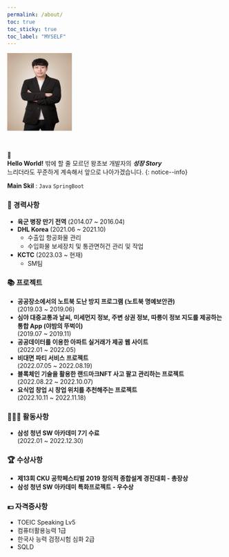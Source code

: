 ```yaml
---
permalink: /about/
toc: true
toc_sticky: true
toc_label: "MYSELF"
---
```


<p align="Left">
  <img src="/assets/logo.ico/me2.jpg" height="180px" width="150px">
</p>

<br>

📌 <br>
**Hello World!** 밖에 할 줄 모르던 왕초보 개발자의 **_성장 Story_**  
느리더라도 꾸준하게 계속해서 앞으로 나아가겠습니다.
{: notice--info}

**Main Skil** : `Java` `SpringBoot`
<br>

### 📝 경력사항

- **육군 병장 만기 전역** (2014.07 ~ 2016.04)
- **DHL Korea** (2021.06 ~ 2021.10)
  - 수출입 항공화물 관리
  - 수입화물 보세장치 및 통관면허건 관리 및 작업
- **KCTC** (2023.03 ~ 현재)
  - SM팀 

### 📚 프로젝트

- **공공장소에서의 노트북 도난 방지 프로그램 (노트북 명예보안관)** <br>(2019.03 ~ 2019.06)
- **심야 대중교통과 날씨, 미세먼지 정보, 주변 상권 정보, 따릉이 정보 지도를 제공하는 통합 App (야밤의 뚜벅이)** <br>(2019.07 ~ 2019.11)
- **공공데이터를 이용한 아파트 실거래가 제공 웹 사이트** <br>(2022.01 ~ 2022.05)
- **비대면 파티 서비스 프로젝트** <br>(2022.07.05 ~ 2022.08.19)
- **블록체인 기술을 활용한 랜드마크NFT 사고 팔고 관리하는 프로젝트** <br>(2022.08.22 ~ 2022.10.07)
- **요식업 창업 시 창업 위치를 추천해주는 프로젝트** <br>(2022.10.11 ~ 2022.11.18)

### 🏃🏻‍♀️ 활동사항

- **삼성 청년 SW 아카데미 7기 수료** <br> (2022.01 ~ 2022.12.30)

### 🏆 수상사항

- **제13회 CKU 공학페스티벌 2019 창의적 종합설계 경진대회 - 총장상**
- **삼성 청년 SW 아카데미 특화프로젝트 - 우수상**

### 💶 자격증사항

- TOEIC Speaking Lv5
- 컴퓨터활용능력 1급
- 한국사 능력 검정시험 심화 2급
- SQLD